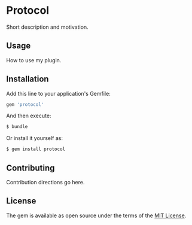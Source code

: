 # Protocol
Short description and motivation.

## Usage
How to use my plugin.

## Installation
Add this line to your application's Gemfile:

```ruby
gem 'protocol'
```

And then execute:
```bash
$ bundle
```

Or install it yourself as:
```bash
$ gem install protocol
```

## Contributing
Contribution directions go here.

## License
The gem is available as open source under the terms of the [MIT License](https://opensource.org/licenses/MIT).
